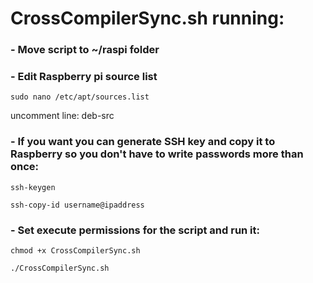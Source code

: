 # CrossCompilerSync.sh running:

### - Move script to ~/raspi folder

### - Edit Raspberry pi source list
`sudo nano /etc/apt/sources.list`

uncomment line: deb-src


### - If you want you can generate SSH key and copy it to Raspberry so you don't have to write passwords more than once:
`ssh-keygen`

`ssh-copy-id username@ipaddress`

### - Set execute permissions for the script and run it:
`chmod +x CrossCompilerSync.sh`

`./CrossCompilerSync.sh`
